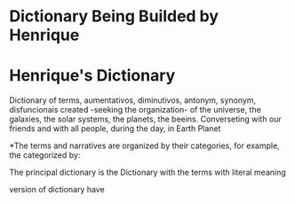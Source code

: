 
# Dictionary Being Builded by Henrique

# Henrique's Dictionary

Dictionary of terms, aumentativos, diminutivos, antonym, synonym, disfuncionais created 
-seeking the organization- of the universe, the galaxies, the solar systems, the planets, the beeins. Converseting with our friends
 and with all people, during the day, in Earth Planet

*The terms and narratives are organized by their categories, for example, the categorized by:

The principal dictionary is the Dictionary with the terms with literal meaning

version of dictionary have
